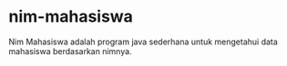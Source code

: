 # nim-mahasiswa
Nim Mahasiswa adalah program java sederhana untuk mengetahui data mahasiswa berdasarkan nimnya.
